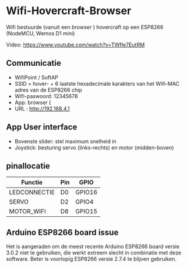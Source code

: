 # Wifi-Hovercraft-Browser
Wifi bestuurde (vanuit een browser ) hovercraft op een ESP8266 (NodeMCU, Wemos D1 mini)

Video: https://www.youtube.com/watch?v=TWfIe7EutRM

## Communicatie
- WifiPoint / SoftAP
- SSID = hover- + 6 laatste hexadecimale karakters van het Wifi-MAC adres van de ESP8266 chip
- Wifi-paswoord: 12345678
- App: browser (
- URL : http://192.168.4.1

## App User interface 
- Bovenste slider: stel maximum snelheid in
- Joystick: besturing servo (links-rechts) en motor (midden-boven)

## pinallocatie
| Functie       | Pin | GPIO   |
| ------------- | --- | ------ |
| LEDCONNECTIE  | D0  | GPIO16 |
| SERVO         | D2  | GPIO4  |
| MOTOR_WIFI    | D8  | GPIO15 |

## Arduino ESP8266 board issue
Het is aangeraden om de meest recente Arduino ESP8266 board versie 3.0.2 niet te gebruiken, die werkt extreem slecht in combinatie met deze software. Beter is voorlopig ESP8266 versie 2.7.4 te blijven gebruiken.

